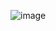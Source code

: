 ![image](https://user-images.githubusercontent.com/58721320/105002902-504f9b80-5a75-11eb-9f44-79b4ad3bf5e7.png)

